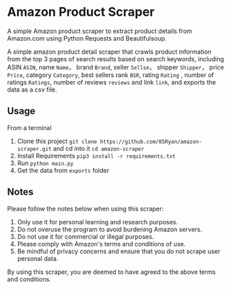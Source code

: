 # Amazon Product Scraper

A simple Amazon product scraper to extract product details from Amazon.com using Python Requests and Beautifulsoup.

A simple amazon product detail scraper that crawls product information from the top 3 pages of search results based on search keywords, including ASIN `ASIN`, name `Name`， brand `Brand`, seller `Sellse`， shipper `Shipper`， price `Price`, category `Category`, best sellers rank `BSR`, rating `Rating` , number of ratings `Ratings`, number of reviews `reviews` and link `link`, and exports the data as a csv file.

## Usage

From a terminal 

1. Clone this project  `git clone https://github.com/85Ryan/amazon-scraper.git` and cd into it `cd amazon-scraper`
2. Install Requirements `pip3 install -r requirements.txt`
3. Run `python main.py`
4. Get the data from `exports` folder

## Notes

Please follow the notes below when using this scraper:

1. Only use it for personal learning and research purposes.
2. Do not overuse the program to avoid burdening Amazon servers.
3. Do not use it for commercial or illegal purposes.
4. Please comply with Amazon's terms and conditions of use.
5. Be mindful of privacy concerns and ensure that you do not scrape user personal data.

By using this scraper, you are deemed to have agreed to the above terms and conditions.